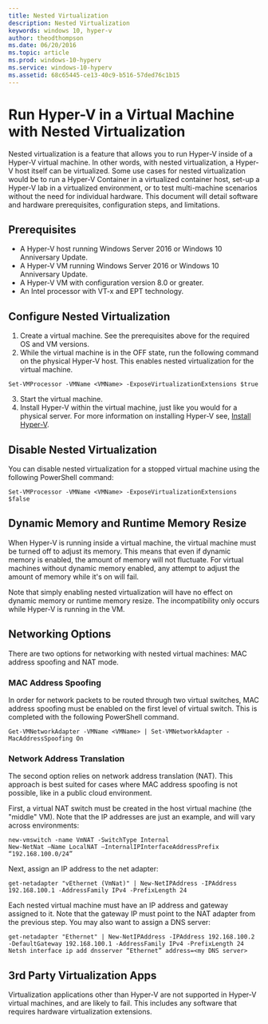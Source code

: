 ```yaml
---
title: Nested Virtualization
description: Nested Virtualization
keywords: windows 10, hyper-v
author: theodthompson
ms.date: 06/20/2016
ms.topic: article
ms.prod: windows-10-hyperv
ms.service: windows-10-hyperv
ms.assetid: 68c65445-ce13-40c9-b516-57ded76c1b15
---
```


# Run Hyper-V in a Virtual Machine with Nested Virtualization

Nested virtualization is a feature that allows you to run Hyper-V inside of a Hyper-V virtual machine. In other words, with nested virtualization, a Hyper-V host itself can be virtualized. Some use cases for nested virtualization would be to run a Hyper-V Container in a virtualized container host, set-up a Hyper-V lab in a virtualized environment, or to test multi-machine scenarios without the need for individual hardware. This document will detail software and hardware prerequisites, configuration steps, and limitations. 

## Prerequisites

- A Hyper-V host running Windows Server 2016 or Windows 10 Anniversary Update.
- A Hyper-V VM running Windows Server 2016 or Windows 10 Anniversary Update.
- A Hyper-V VM with configuration version 8.0 or greater.
- An Intel processor with VT-x and EPT technology.

## Configure Nested Virtualization

1. Create a virtual machine. See the prerequisites above for the required OS and VM versions.
2. While the virtual machine is in the OFF state, run the following command on the physical Hyper-V host. This enables nested virtualization for the virtual machine.

```none
Set-VMProcessor -VMName <VMName> -ExposeVirtualizationExtensions $true
```
3. Start the virtual machine.
4. Install Hyper-V within the virtual machine, just like you would for a physical server. For more information on installing Hyper-V see, [Install Hyper-V](../quick-start/enable-hyper-v.md).

## Disable Nested Virtualization
You can disable nested virtualization for a stopped virtual machine using the following PowerShell command:
```none
Set-VMProcessor -VMName <VMName> -ExposeVirtualizationExtensions $false
```

## Dynamic Memory and Runtime Memory Resize
When Hyper-V is running inside a virtual machine, the virtual machine must be turned off to adjust its memory. This means that even if dynamic memory is enabled, the amount of memory will not fluctuate. For virtual machines without dynamic memory enabled, any attempt to adjust the amount of memory while it's on will fail. 

Note that simply enabling nested virtualization will have no effect on dynamic memory or runtime memory resize. The incompatibility only occurs while Hyper-V is running in the VM.

## Networking Options
There are two options for networking with nested virtual machines: MAC address spoofing and NAT mode.

### MAC Address Spoofing
In order for network packets to be routed through two virtual switches, MAC address spoofing must be enabled on the first level of virtual switch. This is completed with the following PowerShell command.

```none
Get-VMNetworkAdapter -VMName <VMName> | Set-VMNetworkAdapter -MacAddressSpoofing On
```
### Network Address Translation
The second option relies on network address translation (NAT). This approach is best suited for cases where MAC address spoofing is not possible, like in a public cloud environment.

First, a virtual NAT switch must be created in the host virtual machine (the "middle" VM). Note that the IP addresses are just an example, and will vary across environments:
```none
new-vmswitch -name VmNAT -SwitchType Internal
New-NetNat –Name LocalNAT –InternalIPInterfaceAddressPrefix “192.168.100.0/24”
```
Next, assign an IP address to the net adapter:
```none
get-netadapter "vEthernet (VmNat)" | New-NetIPAddress -IPAddress 192.168.100.1 -AddressFamily IPv4 -PrefixLength 24
```
Each nested virtual machine must have an IP address and gateway assigned to it. Note that the gateway IP must point to the NAT adapter from the previous step. You may also want to assign a DNS server:
```none
get-netadapter "Ethernet" | New-NetIPAddress -IPAddress 192.168.100.2 -DefaultGateway 192.168.100.1 -AddressFamily IPv4 -PrefixLength 24
Netsh interface ip add dnsserver “Ethernet” address=<my DNS server>
```

## 3rd Party Virtualization Apps
Virtualization applications other than Hyper-V are not supported in Hyper-V virtual machines, and are likely to fail. This includes any software that requires hardware virtualization extensions.
